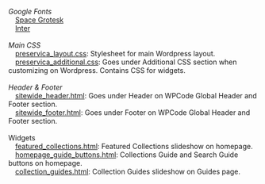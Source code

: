 <i>Google Fonts</i><br>
&emsp;<a href="https://fonts.google.com/specimen/Space+Grotesk">Space Grotesk</a><br>
&emsp;<a href="https://fonts.google.com/specimen/Inter">Inter</a><br>
<br>
<i>Main CSS</i><br>
&emsp;<u>preservica_layout.css</u>: Stylesheet for main Wordpress layout.<br>
&emsp;<u>preservica_additional.css</u>: Goes under Additional CSS section when customizing on Wordpress. Contains CSS for widgets.<br>
<br>
<i>Header & Footer</i><br>
&emsp;<u>sitewide_header.html</u>: Goes under Header on WPCode Global Header and Footer section.<br>
&emsp;<u>sitewide_footer.html</u>: Goes under Footer on WPCode Global Header and Footer section.<br>
<br>
Widgets<br>
&emsp;<u>featured_collections.html</u>: Featured Collections slideshow on homepage.<br>
&emsp;<u>homepage_guide_buttons.html</u>: Collections Guide and Search Guide buttons on homepage.<br>
&emsp;<u>collection_guides.html</u>: Collection Guides slideshow on Guides page.
